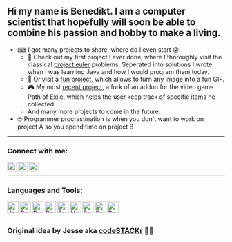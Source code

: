 ## Hi my name is Benedikt. I am a computer scientist that hopefully will soon be able to combine his passion and hobby to make a living.
- ⌨ I got many projects to share, where do I even start 😵
    - 👶 Check out my first project I ever done, where I thoroughly visit the classical [project euler][eulerProject] problems. Seperated into solutions I wrote when i was learning Java and how I would program them today.
    - 🐸 Or visit a [fun project][drawYourMeme], which allows to turn any image into a fun GIF.
    - 🎮 My most [recent project][poeChaos], a fork of an addon for the video game Path of Exile, which helps the user keep track of specific items he collected.
    - And many more projects to come in the future.
- 🤓 Programmer procrastination is when you don't want to work on project A so you spend time on project B

---

### Connect with me:
[<img align="left" alt="Linkedin | LinkedIn" width="22px" src="https://cdn.jsdelivr.net/npm/simple-icons@v3/icons/linkedin.svg" />][linkedin]
[<img align="left" alt="Xing | Codewars" width="22px" src="https://www.flaticon.com/svg/static/icons/svg/25/25289.svg" />][xing]
[<img align="left" alt="Codewars | Codewars" width="22px" src="https://www.codewars.com/assets/logos/logo-glyph-36-red-583450fbf586726c570cfd610c94b8f631abfd89d5c4996b4c821a770ca498f9.png" />][codewars]

<br />

---
### Languages and Tools:

[<img align="left" alt="Java" width="26px" src="https://cdn.icon-icons.com/icons2/1298/PNG/512/2333414-code-java_85589.png" />][Java]
[<img align="left" alt="Processing" width="26px" height="26px" src="https://upload.wikimedia.org/wikipedia/commons/2/2e/Processing_3_logo.png" />][Processing]
[<img align="left" alt="Processing" width="26px" height="26px" src="https://e7.pngegg.com/pngimages/807/98/png-clipart-logo-logo-r-angle-text.png" />][Xtend]
[<img align="left" alt="Processing" width="26px" height="26px" src="https://cdn.icon-icons.com/icons2/112/PNG/512/python_18894.png" />][Python]
[<img align="left" alt="Processing" width="26px" height="26px" src="https://banner2.cleanpng.com/20180408/pew/kisspng-the-c-programming-language-computer-icons-comput-programming-5acadc2dec0be9.0824244915232440779669.jpg" />][C++]
[<img align="left" alt="NodeJS" width="26px" height="26px" src="https://cdn.onlinewebfonts.com/svg/img_189697.png" />][NodeJS]
[<img align="left" alt="Processing" width="26px" height="26px" src="https://banner2.cleanpng.com/20181128/laf/kisspng-eclipse-computer-icons-application-software-portab-eclipse-icon-papirus-apps-iconset-papirus-developm-5bff1301a5b839.5743225715434432016788.jpg" />][Eclipse]
[<img align="left" alt="Processing" width="26px" height="26px" src="https://i.stack.imgur.com/zHFFO.png" />][Latex]
[<img align="left" alt="Processing" width="26px" height="26px" src="https://upload.wikimedia.org/wikipedia/commons/thumb/9/9a/Visual_Studio_Code_1.35_icon.svg/2000px-Visual_Studio_Code_1.35_icon.svg.png" />][VsCode]


<br />
<br />
<!-- <img alt="benOesing's Github Stats" src="https://github-readme-stats.codestackr.vercel.app/api?username=benOesing&show_icons=true&hide_border=true" /> -->


### Original idea by Jesse aka [codeSTACKr][website] 🙇‍♂️

[eulerProject]: https://github.com/benOesing/Euler
[drawYourMeme]: https://github.com/benOesing/DrawYourMeme
[poeChaos]:  https://github.com/benOesing/chaos-recipe-overlay

[website]: https://codeSTACKr.com

[linkedin]: https://www.linkedin.com/in/benedikt-oesing-7518a11b3/
[xing]: https://www.xing.com/profile/Benedikt_Oesing/cv
[codewars]: https://www.codewars.com/users/Naix1337

[Java]: https://www.java.com/de/
[Processing]: https://processing.org/
[Xtend]:  https://www.eclipse.org/xtend/
[Python]: https://www.python.org/
[C++]: http://www.cplusplus.com/doc/tutorial/
[NodeJS]: https://nodejs.org/en/
[Eclipse]: https://www.eclipse.org/
[VsCode]: https://code.visualstudio.com/
[Latex]: https://www.latex-project.org/
